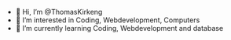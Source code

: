 - 👋 Hi, I’m @ThomasKirkeng
- 👀 I’m interested in Coding, Webdevelopment, Computers
- 🌱 I’m currently learning Coding, Webdevelopment and database

<!---
ThomasKirkeng/ThomasKirkeng is a ✨ special ✨ repository because its `README.md` (this file) appears on your GitHub profile.
You can click the Preview link to take a look at your changes.
--->
